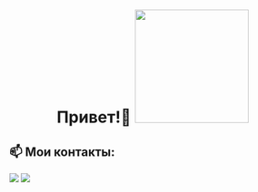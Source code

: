 <h1 align=center> 
  Привет!👋
  <img src="https://media.giphy.com/media/MeJgB3yMMwIaHmKD4z/giphy.gif" width="200">
</h1>

## 📫 Мои контакты:
<div>
  <a href="https://t.me/Kir163"><img src="https://img.shields.io/badge/Telegram-00BFFF?style=for-the-badge&logo=Telegram&logoColor=FFFFFF"></a>
  <a href="mailto:burgov@mail.ru"><img src="https://img.shields.io/badge/Mail-0000FF?style=for-the-badge&logo=Mail.Ru&logoColor=FFFF"></a>

<!--
**h1ze/h1ze** is a ✨ _special_ ✨ repository because its `README.md` (this file) appears on your GitHub profile.

Here are some ideas to get you started:

- 🔭 I’m currently working on ...
- 🌱 I’m currently learning ...
- 👯 I’m looking to collaborate on ...
- 🤔 I’m looking for help with ...
- 💬 Ask me about ...
- 📫 How to reach me: ...
- 😄 Pronouns: ...
- ⚡ Fun fact: ...
-->
